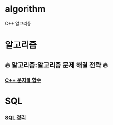 # algorithm
C++ 알고리즘

# 알고리즘
##  &#128293; 알고리즘:알고리즘 문제 해결 전략 &#128293;

### [C++ 문자열 함수](https://github.com//qkrwltn8976/algorithm/wiki/문자열-함수)

# SQL
### [SQL 정리](https://github.com//qkrwltn8976/algorithm/wiki/SQL)

